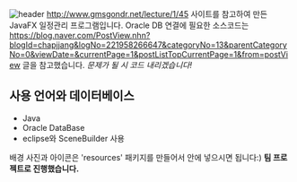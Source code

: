 ![header](https://capsule-render.vercel.app/api?type=waving&color=auto&height=100&section=header&text=Diary%20Manager&fontSize=40)
http://www.gmsgondr.net/lecture/1/45 사이트를 참고하여 만든 JavaFX 일정관리 프로그램입니다. Oracle DB 연결에 필요한 소스코드는 https://blog.naver.com/PostView.nhn?blogId=chapjjang&logNo=221958266647&categoryNo=13&parentCategoryNo=0&viewDate=&currentPage=1&postListTopCurrentPage=1&from=postView 글을 참고했습니다.
*문제가 될 시 코드 내리겠습니다!*

## 사용 언어와 데이터베이스
* Java
* Oracle DataBase
* eclipse와 SceneBuilder 사용

배경 사진과 아이콘은 'resources' 패키지를 만들어서 안에 넣으시면 됩니다:)
**팀 프로젝트로 진행했습니다.**
